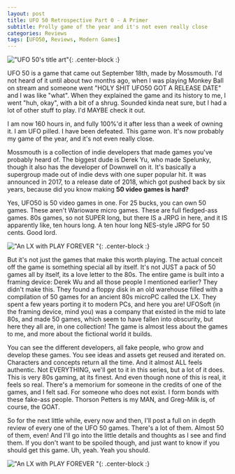 ```yaml
---
layout: post
title: UFO 50 Retrospective Part 0 - A Primer
subtitle: Prolly game of the year and it's not even really close
categories: Reviews
tags: [UFO50, Reviews, Modern Games]
---
```



!["UFO 50's title art"](https://imgur.com/1mIeGZZ.png){: .center-block :}

UFO 50 is a game that came out September 18th, made by Mossmouth. I'd not heard of it until about two months ago, when I was playing Monkey Ball on stream and someone went "HOLY SHIT UFO50 GOT A RELEASE DATE" and I was like "what". When they explained the game and its history to me, I went "huh, okay", with a bit of a shrug. Sounded kinda neat sure, but I had a lot of other stuff to play. I'd MAYBE check it out. 

I am now 160 hours in, and fully 100%'d it after less than a week of owning it. I am UFO pilled. I have been defeated. This game won. It's now probably my game of the year, and it's not even really close.

Mossmouth is a collection of indie developers that made games you've probably heard of. The biggest dude is Derek Yu, who made Spelunky, though it also has the developer of Downwell on it. It's basically a supergroup made out of indie devs with one super popular hit. It was announced in 2017, to a release date of 2018, which got pushed back by six years, because did you know making **50 video games is hard?**

Yes, UFO50 is 50 video games in one. For 25 bucks, you can own 50 games. These aren't Warioware micro games. These are full fledged-ass games. 80s games, so not SUPER long, but there IS a JRPG in here, and it IS apparently like, ten hours long. A ten hour long NES-style JRPG for 50 cents. Good lord.

!["An LX with PLAY FOREVER "](https://imgur.com/6xFMmCe.png){: .center-block :}

But it's not just the games that make this worth playing. The actual conceit off the game is something special all by itself. It's not JUST a pack of 50 games all by itself, its a love letter to the 80s. The entire game is built into a framing device: Derek Wu and all those people I mentioned earlier? They didn't make this. They found a floppy disk in an old warehouse filled with a compilation of 50 games for an ancient 80s microPC called the LX. They spent a few years porting it to modern PCs, and here you are! UFOSoft (in the framing device, mind you) was a company that existed in the mid to late 80s, and made 50 games, which seem to have fallen into obscurity, but here they all are, in one collection! The game is almost less about the games to me, and more about the fictional world it builds.

You can see the different developers, all fake people, who grow and develop these games. You see ideas and assets get reused and iterated on. Characters and concepts return all the time. And it almost ALL feels authentic. Not EVERYTHING, we'll get to it in this series, but a lot of it does. This is very 80s gaming, at its finest. And even though none of this is real, it feels so real. There's a memorium for someone in the credits of one of the games, and I felt sad. For someone who does not exist. I form bonds with these fake-ass people. Thorson Petters is my MAN, and Greg-Milk is, of course, the GOAT.

So for the next little while, every now and then, I'll post a full on in depth review of every one of the UFO 50 games. There's a lot of them. Almost 50 of them, even! And I'll go into the little details and thoughts as I see and find them. If you don't want to be spoiled though, and just want to know if you should get this game. Uh, yeah. Yeah you should.

!["An LX with PLAY FOREVER "](https://imgur.com/L32Z4sa.png){: .center-block :}